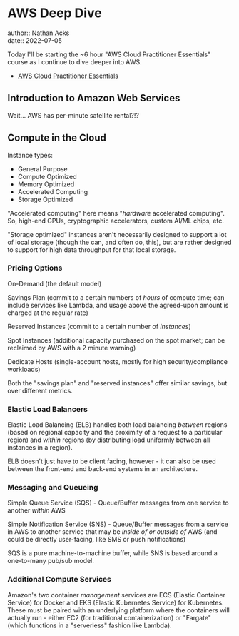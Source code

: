 # AWS Deep Dive

author:: Nathan Acks  
date:: 2022-07-05

Today I'll be starting the ~6 hour "AWS Cloud Practitioner Essentials" course as I continue to dive deeper into AWS.

* [AWS Cloud Practitioner Essentials](https://www.aws.training/learningobject/curriculum?id=27076)

## Introduction to Amazon Web Services

Wait... AWS has per-minute satellite rental?!?

## Compute in the Cloud

Instance types:

* General Purpose
* Compute Optimized
* Memory Optimized
* Accelerated Computing
* Storage Optimized

"Accelerated computing" here means "*hardware* accelerated computing". So, high-end GPUs, cryptographic accelerators, custom AI/ML chips, etc.

"Storage optimized" instances aren't necessarily designed to support a lot of local storage (though the can, and often do, this), but are rather designed to support for high data throughput for that local storage.

### Pricing Options

On-Demand (the default model)

Savings Plan (commit to a certain numbers of *hours* of compute time; can include services like Lambda, and usage above the agreed-upon amount is charged at the regular rate)

Reserved Instances (commit to a certain number of *instances*)

Spot Instances (additional capacity purchased on the spot market; can be reclaimed by AWS with a 2 minute warning)

Dedicate Hosts (single-account hosts, mostly for high security/compliance workloads)

Both the "savings plan" and "reserved instances" offer similar savings, but over different metrics.

### Elastic Load Balancers

Elastic Load Balancing (ELB) handles both load balancing *between* regions (based on regional capacity and the proximity of a request to a particular region) and *within* regions (by distributing load uniformly between all instances in a region).

ELB doesn't just have to be client facing, however - it can also be used between the front-end and back-end systems in an architecture.

### Messaging and Queueing

Simple Queue Service (SQS) - Queue/Buffer messages from one service to another *within* AWS

Simple Notification Service (SNS) - Queue/Buffer messages from a service in AWS to another service that may be *inside of or outside of* AWS (and could be directly user-facing, like SMS or push notifications)

SQS is a pure machine-to-machine buffer, while SNS is based around a one-to-many pub/sub model.

### Additional Compute Services

Amazon's two container *management* services are ECS (Elastic Container Service) for Docker and EKS (Elastic Kubernetes Service) for Kubernetes. These must be paired with an underlying platform where the containers will actually run - either EC2 (for traditional containerization) or "Fargate" (which functions in a "serverless" fashion like Lambda).
